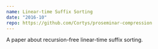 ```yaml
---
name: Linear-time Suffix Sorting
date: "2016-10"
repo: https://github.com/Cortys/proseminar-compression
---
```

A paper about recursion-free linear-time suffix sorting.
